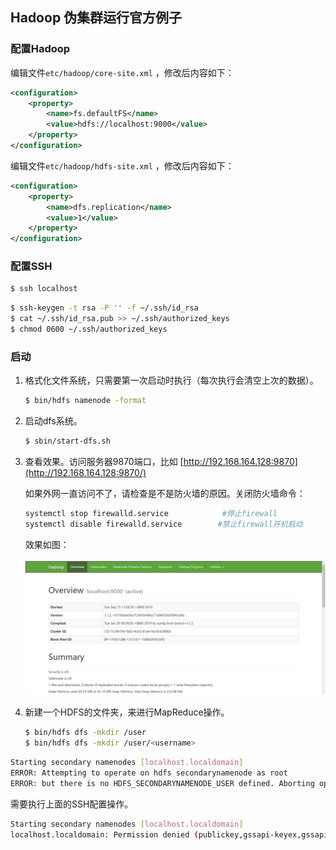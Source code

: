 ## Hadoop 伪集群运行官方例子

### 配置Hadoop

编辑文件`etc/hadoop/core-site.xml` ，修改后内容如下：

```xml
<configuration>
    <property>
        <name>fs.defaultFS</name>
        <value>hdfs://localhost:9000</value>
    </property>
</configuration>
```

编辑文件`etc/hadoop/hdfs-site.xml` ，修改后内容如下：

```xml
<configuration>
    <property>
        <name>dfs.replication</name>
        <value>1</value>
    </property>
</configuration>
```

### 配置SSH

```bash
$ ssh localhost
```

```bash
$ ssh-keygen -t rsa -P '' -f ~/.ssh/id_rsa
$ cat ~/.ssh/id_rsa.pub >> ~/.ssh/authorized_keys
$ chmod 0600 ~/.ssh/authorized_keys
```

### 启动

1. 格式化文件系统，只需要第一次启动时执行（每次执行会清空上次的数据）。

   ```bash
   $ bin/hdfs namenode -format
   ```

2. 启动dfs系统。

   ```bash
   $ sbin/start-dfs.sh
   ```

3. 查看效果。访问服务器9870端口，比如 [http://192.168.164.128:9870](http://192.168.164.128:9870/)

   如果外网一直访问不了，请检查是不是防火墙的原因。关闭防火墙命令：

   ```bash
   systemctl stop firewalld.service            #停止firewall
   systemctl disable firewalld.service        #禁止firewall开机启动
   ```

   效果如图：

   ![](./images/2-1.png)

4. 新建一个HDFS的文件夹，来进行MapReduce操作。

   ```bash
   $ bin/hdfs dfs -mkdir /user
   $ bin/hdfs dfs -mkdir /user/<username>
   ```

   











```bash
Starting secondary namenodes [localhost.localdomain]
ERROR: Attempting to operate on hdfs secondarynamenode as root
ERROR: but there is no HDFS_SECONDARYNAMENODE_USER defined. Aborting operation.
```

需要执行上面的SSH配置操作。

```bash
Starting secondary namenodes [localhost.localdomain]
localhost.localdomain: Permission denied (publickey,gssapi-keyex,gssapi-with-mic,password).
```

